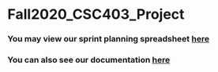 # Fall2020_CSC403_Project
### You may view our sprint planning spreadsheet [here](http://bit.ly/HoneyBuns_403)
### You can also see our documentation [here](https://app.gitbook.com/invite/8aMNIEY5kezh4JxkD5Dv/AoZCHXmEwZH4PNUfZKlM)
